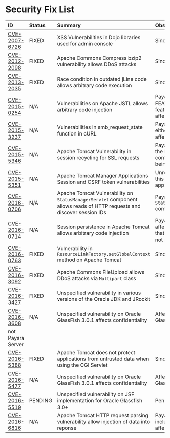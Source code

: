 # Security Fix List

| ID | Status | Summary | Observations |
| :--- | :--- | :--- | :--- |
| [CVE-2007-6726](http://cve.mitre.org/cgi-bin/cvename.cgi?name=CVE-2007-6726) | FIXED | XSS Vulnerabilities in Dojo libraries used for admin console | Since 4.1.1.163 |
| [CVE-2012-2098](http://cve.mitre.org/cgi-bin/cvename.cgi?name=CVE-2012-2098) | FIXED | Apache Commons Compress bzip2 vulnerability allows DDoS attacks | Since 4.1.1.163 |
| [CVE-2013-2035](http://cve.mitre.org/cgi-bin/cvename.cgi?name=CVE-2013-2035) | FIXED | Race condition in outdated jLine code allows arbitrary code execution | Since 4.1.1.171 |
| [CVE-2015-0254](http://cve.mitre.org/cgi-bin/cvename.cgi?name=CVE-2015-0254) | N/A | Vulnerabilities on Apache JSTL allows arbitrary code injection | Payara Server uses the FEATURE_SECURE_PROCESSING feature of JAXP so is not affected |
| [CVE-2015-3237](http://cve.mitre.org/cgi-bin/cvename.cgi?name=CVE-2015-3237) | N/A | Vulnerabilities in smb_request_state function in cURL | Payara Server doesn't ship with either **cURL** or **licurl** so it's not affected |
| [CVE-2015-5346](http://cve.mitre.org/cgi-bin/cvename.cgi?name=CVE-2015-5346) | N/A | Apache Tomcat Vulnerability in session recycling for SSL requests | Payara Server implementation of the Request class doesn't contain the problematic variable being recycled |
| [CVE-2015-5351](http://cve.mitre.org/cgi-bin/cvename.cgi?name=CVE-2015-5351) | N/A | Apache Tomcat Manager Applications Session and CSRF token vulnerabilities | Unrelated to Payara Server since this affects specific Tomcat applications |
| [CVE-2016-0706](http://cve.mitre.org/cgi-bin/cvename.cgi?name=CVE-2016-0706) | N/A | Apache Tomcat Vulnerability on `StatusManagerServlet` component allows reads of HTTP requests and discover session IDs | Payara Server doesn't use the `StatusManagerServlet` component so it's not affected |
| [CVE-2016-0714](http://cve.mitre.org/cgi-bin/cvename.cgi?name=CVE-2016-0714) | N/A | Session persistence in Apache Tomcat allows arbitrary code injection | Payara Server doesn't use the affected objects in the same way that Tomcat does so the flaw is not present |
| [CVE-2016-0763](http://cve.mitre.org/cgi-bin/cvename.cgi?name=CVE-2016-0763) | FIXED | Vulnerability in `ResourceLinkFactory.setGlobalContext` method on Apache Tomcat | Since 4.1.1.164.1 |
| [CVE-2016-3092](http://cve.mitre.org/cgi-bin/cvename.cgi?name=CVE-2016-3092) | FIXED | Apache Commons FileUpload allows DDoS attacks via `Multipart` class | Since 4.1.1.163 |
| [CVE-2016-3427](http://cve.mitre.org/cgi-bin/cvename.cgi?name=CVE-2016-3427) | FIXED | Unspecified vulnerability in various versions of the Oracle JDK and JRockit | Since 4.1.1.164.1 |
| [CVE-2016-3608](http://cve.mitre.org/cgi-bin/cvename.cgi?name=CVE-2016-3608) | N/A | Unspecified vulnerability on Oracle GlassFish 3.0.1 affects confidentiality | Affects an older version of GlassFish but 
not Payara Server |
| [CVE-2016-5388](http://cve.mitre.org/cgi-bin/cvename.cgi?name=CVE-2016-5388) | FIXED | Apache Tomcat does not protect applications from untrusted data when using the CGI Servlet | Since 4.1.1.163.1 |
| [CVE-2016-5477](http://cve.mitre.org/cgi-bin/cvename.cgi?name=CVE-2016-5477) | N/A | Unspecified vulnerability on Oracle GlassFish 3.0.1 affects confidentiality | Affects an older version of GlassFish but not Payara Server |
| [CVE-2016-5519](http://cve.mitre.org/cgi-bin/cvename.cgi?name=CVE-2016-5519) | PENDING | Unspecified vulnerability on JSF implementation for Oracle Glassfish 3.0+ | Pending for assesment |
| [CVE-2016-6816](http://cve.mitre.org/cgi-bin/cvename.cgi?name=CVE-2016-6816) | N/A | Apache Tomcat HTTP request parsing vulnerability allow injection of data into reponse | Payara Server doesn't have included the Coyote components affected |






